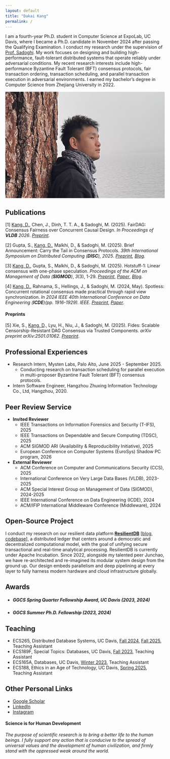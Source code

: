 ```yaml
---
layout: default
title: "Dakai Kang"
permalink: /
---
```


I am a fourth-year Ph.D. student in Computer Science at ExpoLab, UC Davis, where I became a Ph.D. candidate in November 2024 after passing the Qualifying Examination. I conduct my research under the supervision of [Prof. Sadoghi](https://expolab.org). My work focuses on designing and building high-performance, fault-tolerant distributed systems that operate reliably under adversarial conditions. My recent research interests include high-performance Byzantine Fault Tolerant (BFT) consensus protocols, fair transaction ordering, transaction scheduling, and parallel transaction execution in adversarial environments. I earned my bachelor’s degree in Computer Science from Zhejiang University in 2022.


![Screen Shot 2023-03-10 at 7.10.51 PM](./img/dakai.png)



## Publications

[1] <u>Kang, D.</u>, Chen, J., Dinh, T. T. A., & Sadoghi, M. (2025). FairDAG: Consensus Fairness over Concurrent Causal Design. *In Proceedings of **VLDB** 2026*. *[Preprint](https://arxiv.org/abs/2504.02194)*.

[2] Gupta, S., <u>Kang, D.</u>, Malkhi, D., & Sadoghi, M. (2025). Brief Announcement: Carry the Tail in Consensus Protocols. *39th International Symposium on Distributed Computing (**DISC**), 2025*. *[Preprint](https://www.arxiv.org/pdf/2508.12173), [Blog](https://decentralizedthoughts.github.io/2025-09-27-carry-the-tail/).* 

[3] <u>Kang, D.</u>, Gupta, S., Malkhi, D., & Sadoghi, M. (2025). Hotstuff-1: Linear consensus with one-phase speculation. *Proceedings of the ACM on Management of Data (**SIGMOD**)*, *3*(3), 1-29. [*Preprint*](https://arxiv.org/abs/2408.04728), [*Paper*](https://dl.acm.org/doi/10.1145/3725308), [*Blog*](https://decentralizedthoughts.github.io/2024-08-24-hotstuff1/).

[4] <u>Kang, D.</u>, Rahnama, S., Hellings, J., & Sadoghi, M. (2024, May). Spotless: Concurrent rotational consensus made practical through rapid view synchronization. *In 2024 IEEE 40th International Conference on Data Engineering (**ICDE**)(pp. 1916-1929). IEEE.* [*Preprint*](https://arxiv.org/abs/2302.02118), [*Paper*](https://ieeexplore.ieee.org/document/10597971/).

#### Preprints

[5] Xie, S., <u>Kang, D</u>., Lyu, H., Niu, J., & Sadoghi, M. (2025). Fides: Scalable Censorship-Resistant DAG Consensus via Trusted Components. *arXiv preprint arXiv:2501.01062*. [*Preprint*](https://arxiv.org/abs/2501.01062).


## Professional Experiences

- Research Intern, Mysten Labs, Palo Alto, June 2025 - September 2025.
  - Conducting research on transaction scheduling for parallel execution in multi-proposer Byzantine Fault Tolerant (BFT) consensus protocols.
- Intern Software Engineer, Hangzhou Zhuxing Information Technology Co., Ltd, Hangzhou, 2020.



## Peer Review Service

- **Invited Reviewer**
  - IEEE Transactions on Information Forensics and Security (T-IFS), 2025
  - IEEE Transactions on Dependable and Secure Computing (TDSC), 2025
  - ACM SIGMOD ARI (Availability & Reproducibility Initiative), 2025
  - European Conference on Computer Systems (EuroSys) Shadow PC program, 2026
- **External Reviewer**
  - ACM Conference on Computer and Communications Security (CCS), 2025
  - International Conference on Very Large Data Bases (VLDB), 2023-2025
  - ACM Special Interest Group on Management of Data (SIGMOD),  2024-2025
  - IEEE International Conference on Data Engineering (ICDE), 2024
  - ACM/IFIP International Middleware Conference (Middleware), 2024



## Open-Source Project

I conduct my research on our resilient data platform **[ResilientDB](https://resilientdb.incubator.apache.org)** [[blog](https://blog.resilientdb.com), [codebase](https://github.com/resilientdb/resilientdb)], a distributed ledger that centers around a democratic and decentralized computational model, with the goal of unifying secure transactional and real-time analytical processing. ResilientDB is currently under Apache Incubation. Since 2022, alongside my talented peer Junchao, we have re-architected and re-imagined its modular system design from the ground up. Our design embeds parallelism and deep pipelining at every layer to fully harness modern hardware and cloud infrastructure globally.




## Awards

- ##### GGCS Spring Quarter Fellowship Award, UC Davis (2023, 2024)
- ##### GGCS Summer Ph.D. Fellowship (2023, 2024)



## Teaching

- ECS265, Distributed Database Systems, UC Davis, [Fall 2024](https://expolab.org/ecs265-fall2024.html), [Fall 2025](https://expolab.org/ecs265-fall2024.html), Teaching Assistant
- ECS189F, Special Topics: Databases, UC Davis, [Fall 2023](https://expolab.org/ecs189f-fall-2023/index.html), Teaching Assistant
- ECS165A, Databases, UC Davis, [Winter 2023](https://expolab.org/ecs165a-winter2023.html), Teaching Assistant
- ECS188, Ethics in an Age of Technology, UC Davis, [Spring 2025](https://ethics.expolab.org/#/), Teaching Assistant



## Other Personal Links

- [Google Scholar](https://scholar.google.com/citations?hl=en&user=Ut1KRqoAAAAJ)
- [LinkedIn](https://www.linkedin.com/in/dakai-kang-288451227/)
- [Instagram](https://www.instagram.com/dakaikang4/)


#### Science is for Human Development
*The purpose of scientific research is to bring a better life to the human beings. I fully support any action that is conducive to the spread of universal values and the development of human civilization, and firmly stand with the oppressed weak around the world.*